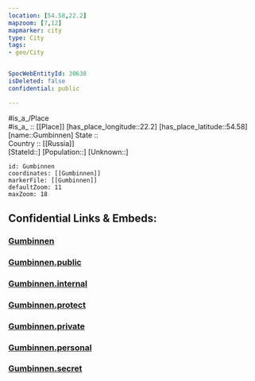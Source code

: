 ```yaml
---
location: [54.58,22.2] 
mapzoom: [7,12] 
mapmarker: city 
type: City
tags:
- geo/City


SpocWebEntityId: 30638
isDeleted: false
confidential: public

---
```

#is_a_/Place  
#is_a_ :: [[Place]] 
[has_place_longitude::22.2] 
[has_place_latitude::54.58] 
[name::Gumbinnen] 
State ::  
Country :: [[Russia]]  
[StateId::] 
[Population::] 
[Unknown::] 


```leaflet
id: Gumbinnen
coordinates: [[Gumbinnen]] 
markerFile: [[Gumbinnen]] 
defaultZoom: 11 
maxZoom: 18
```


## Confidential Links & Embeds: 

### [Gumbinnen](/_Standards/Earth/Continent/Europe/Europe~East/Russia/Russia~NorthWest/Kaliningrad~Oblast/City/Gumbinnen.md) 

### [Gumbinnen.public](/_public/Earth/Continent/Europe/Europe~East/Russia/Russia~NorthWest/Kaliningrad~Oblast/City/Gumbinnen.public.md) 

### [Gumbinnen.internal](/_internal/Earth/Continent/Europe/Europe~East/Russia/Russia~NorthWest/Kaliningrad~Oblast/City/Gumbinnen.internal.md) 

### [Gumbinnen.protect](/_protect/Earth/Continent/Europe/Europe~East/Russia/Russia~NorthWest/Kaliningrad~Oblast/City/Gumbinnen.protect.md) 

### [Gumbinnen.private](/_private/Earth/Continent/Europe/Europe~East/Russia/Russia~NorthWest/Kaliningrad~Oblast/City/Gumbinnen.private.md) 

### [Gumbinnen.personal](/_personal/Earth/Continent/Europe/Europe~East/Russia/Russia~NorthWest/Kaliningrad~Oblast/City/Gumbinnen.personal.md) 

### [Gumbinnen.secret](/_secret/Earth/Continent/Europe/Europe~East/Russia/Russia~NorthWest/Kaliningrad~Oblast/City/Gumbinnen.secret.md)

